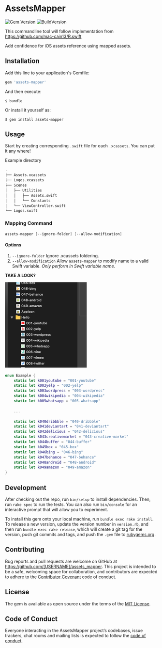 # AssetsMapper

[![Gem Version](https://badge.fury.io/rb/assets-mapper.svg)](https://badge.fury.io/rb/assets-mapper)
![BuildVersion](https://api.travis-ci.com/muizidn/assets_mapper.svg?branch=master)

This commandline tool will follow implementation from https://github.com/mac-cain13/R.swift

Add confidence for iOS assets reference using mapped assets.

## Installation

Add this line to your application's Gemfile:

```ruby
gem 'assets-mapper'
```

And then execute:

    $ bundle

Or install it yourself as:

    $ gem install assets-mapper

## Usage

Start by creating corresponding `.swift` file for each `.xcassets`. You can put it any where!

Example directory
```s
.
├── Assets.xcassets
├── Logos.xcassets
├── Scenes
│   ├── Utilities
│   │   ├── Assets.swift
│   │   └── Constants
│   └── ViewController.swift
└── Logos.swift
```

### Mapping Command

```s
assets-mapper [--ignore-folder] [--allow-modification]
```

#### Options
1. `--ignore-folder` Ignore .xcassets foldering.
2. `--allow-modification` Allow `assets-mapper` to modify name to a valid Swift variable. *Only perform in Swift variable name.*

**TAKE A LOOK?**

![Example.xcassets](img/Example.xcassets.png)

```swift
enum Example {
    static let k001youtube = "001-youtube"
    static let k002yelp = "002-yelp"
    static let k003wordpress = "003-wordpress"
    static let k004wikipedia = "004-wikipedia"
    static let k005whatsapp = "005-whatsapp"
    
    ...

    static let k040dribbble = "040-dribbble"
    static let k041deviantart = "041-deviantart"
    static let k042delicious = "042-delicious"
    static let k043creativemarket = "043-creative-market"
    static let k044buffer = "044-buffer"
    static let k045box = "045-box"
    static let k046bing = "046-bing"
    static let k047behance = "047-behance"
    static let k048android = "048-android"
    static let k049amazon = "049-amazon"
}
```

## Development

After checking out the repo, run `bin/setup` to install dependencies. Then, run `rake spec` to run the tests. You can also run `bin/console` for an interactive prompt that will allow you to experiment.

To install this gem onto your local machine, run `bundle exec rake install`. To release a new version, update the version number in `version.rb`, and then run `bundle exec rake release`, which will create a git tag for the version, push git commits and tags, and push the `.gem` file to [rubygems.org](https://rubygems.org).

## Contributing

Bug reports and pull requests are welcome on GitHub at https://github.com/[USERNAME]/assets_mapper. This project is intended to be a safe, welcoming space for collaboration, and contributors are expected to adhere to the [Contributor Covenant](http://contributor-covenant.org) code of conduct.

## License

The gem is available as open source under the terms of the [MIT License](https://opensource.org/licenses/MIT).

## Code of Conduct

Everyone interacting in the AssetsMapper project’s codebases, issue trackers, chat rooms and mailing lists is expected to follow the [code of conduct](https://github.com/[USERNAME]/assets_mapper/blob/master/CODE_OF_CONDUCT.md).
